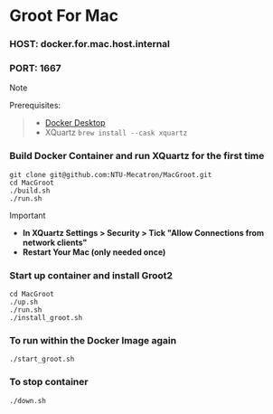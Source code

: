 # Groot For Mac
### HOST: docker.for.mac.host.internal
### PORT: 1667

> [!NOTE]
Prerequisites: 
> - [Docker Desktop](https://www.docker.com/products/docker-desktop/)
> - XQuartz `brew install --cask xquartz`

### Build Docker Container and run XQuartz for the first time
```
git clone git@github.com:NTU-Mecatron/MacGroot.git
cd MacGroot
./build.sh
./run.sh
```

> [!IMPORTANT]
> - **In XQuartz Settings > Security > Tick "Allow Connections from network clients"**
> - **Restart Your Mac (only needed once)**

### Start up container and install Groot2
```
cd MacGroot
./up.sh
./run.sh
./install_groot.sh
```
### To run within the Docker Image again
```
./start_groot.sh
```
### To stop container
```
./down.sh
```
